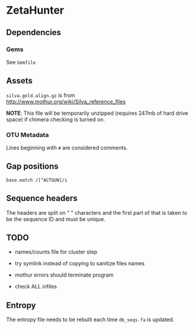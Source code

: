 # ZetaHunter #

## Dependencies ##

### Gems ###

See `Gemfile`

## Assets ##

`silva.gold.align.gz` is from http://www.mothur.org/wiki/Silva_reference_files

**NOTE**: This file will be temporarily unzipped (requires 247mb of
  hard drive space) if chimera checking is turned on.

### OTU Metadata ###

Lines beginning with `#` are considered comments.

## Gap positions ##

`base.match /[^ACTGUN]/i`

## Sequence headers ##

The headers are split on " " characters and the first part of that is
taken to be the sequence ID and must be unique.

## TODO ##

- names/counts file for cluster step
- try symlink instead of copying to sanitize files names

- mothur errors should terminate program

- check ALL infiles

## Entropy ##

The entropy file needs to be rebuilt each time `db_seqs.fa` is updated.
